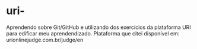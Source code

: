 # uri-
Aprendendo sobre Git/GitHub e utilizando dos exercícios da plataforma URI para edificar meu aprendendizado. Plataforma que citei disponível em: urionlinejudge.com.br/judge/en
